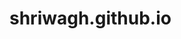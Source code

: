 # shriwagh.github.io
<!DOCTYPE html>
<html lang="en">
<head>
<meta charset="UTF-8">
<meta name="viewport" content="width=device-width, initial-scale=1">
<link rel="profile" href="http://gmpg.org/xfn/11">
<link rel="pingback" href="http://www.aetherti.com/xmlrpc.php">
<link rel="stylesheet" href="https://maxcdn.bootstrapcdn.com/bootstrap/3.3.7/css/bootstrap.min.css">
  <script src="https://ajax.googleapis.com/ajax/libs/jquery/3.2.0/jquery.min.js"></script>
<script src="https://maxcdn.bootstrapcdn.com/bootstrap/3.3.7/js/bootstrap.min.js"></script>
<title>Aether Enterprise Applications LLP &#8211; Concept to Reality</title>
<meta name='robots' content='noindex,follow' />
<link rel='dns-prefetch' href='//fonts.googleapis.com' />
<link rel='dns-prefetch' href='//s.w.org' />
<link rel="alternate" type="application/rss+xml" title="Aether Enterprise Applications LLP &raquo; Feed" href="http://www.aetherti.com/feed/" />
<link rel="alternate" type="application/rss+xml" title="Aether Enterprise Applications LLP &raquo; Comments Feed" href="http://www.aetherti.com/comments/feed/" />
<!-- This site uses the Google Analytics
</html>
